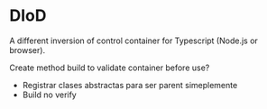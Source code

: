 # DIoD

A different inversion of control container for Typescript (Node.js or browser).

Create method build to validate container before use?

- Registrar clases abstractas para ser parent simeplemente
- Build no verify
